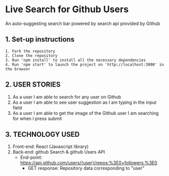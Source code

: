 # Live Search for Github Users
An auto-suggesting search bar powered by search api provided by Github 

## 1. Set-up instructions
    1. Fork the repository
    2. Clone the repository
    3. Run 'npm install' to install all the necessary dependencies
    4. Run 'npm start' to launch the project on 'http://localhost:3000' in the browser
## 2. USER STORIES
1. As a user I am able to search for any user on Github
2. As a user I am able to see user suggestion as I am typing in the input field
3. As a user I am able to get the image of the Github user I am searching for when I press submit
## 3. TECHNOLOGY USED
1. Front-end: React (Javascript library)
2. Back-end: github Search & github Users API
     - End-point: https://api.github.com/users/{user}/repos:%3E0+followers:%3E0
        - GET response: Repository data corresponding to "user"

